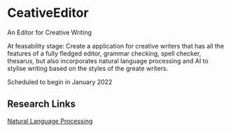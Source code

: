 # CeativeEditor
An Editor for Creative Writing

At feasability stage:
Create a application for creative writers that has all the features of a fully fledged editor, grammar checking, spell checker, thesarus, but also incorporates natural language processing and AI to stylise writing based on the styles of the greate writers.


Scheduled to begin in January 2022

## Research Links
[Natural Language Processing](https://en.wikipedia.org/wiki/Natural_language_processing)
